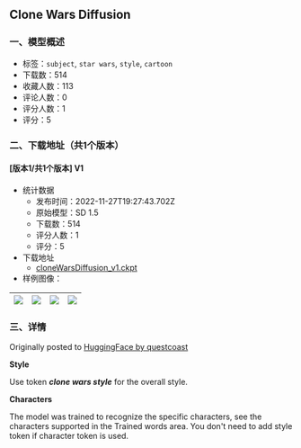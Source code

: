 ## Clone Wars Diffusion
### 一、模型概述

- 标签：`subject`, `star wars`, `style`, `cartoon`
- 下载数：514
- 收藏人数：113
- 评论人数：0
- 评分人数：1
- 评分：5

### 二、下载地址（共1个版本）

#### [版本1/共1个版本] V1

- 统计数据
  - 发布时间：2022-11-27T19:27:43.702Z
  - 原始模型：SD 1.5
  - 下载数：514
  - 评分人数：1
  - 评分：5
- 下载地址
  - [cloneWarsDiffusion_v1.ckpt](https://civitai.com/api/download/models/1102)
- 样例图像：

| <img src="https://image.civitai.com/xG1nkqKTMzGDvpLrqFT7WA/80ca390d-c418-4f71-5602-703186bc1200/width=450/8958.jpeg" /> | <img src="https://image.civitai.com/xG1nkqKTMzGDvpLrqFT7WA/144fd27b-98c6-4668-6da0-c407f4bcb300/width=450/8960.jpeg" /> | <img src="https://image.civitai.com/xG1nkqKTMzGDvpLrqFT7WA/f7e728a1-6b85-4d9f-f56d-5ae226ebc400/width=450/8964.jpeg" /> | <img src="https://image.civitai.com/xG1nkqKTMzGDvpLrqFT7WA/f77d210a-f49a-467f-3c1a-d1cf27cd3900/width=450/8967.jpeg" /> |
| ---- | ---- | ---- | ---- |


### 三、详情
<p>Originally posted to <a href="https://huggingface.co/questcoast/clone-wars-diffusion-v1" rel="ugc" target="_blank">HuggingFace by questcoast</a></p><p><strong>Style</strong></p><p>Use token <strong><em>clone wars style</em></strong> for the overall style.</p><p><strong>Characters</strong></p><p>The model was trained to recognize the specific characters, see the characters supported in the Trained words area. You don't need to add style token if character token is used.</p>